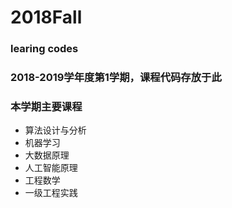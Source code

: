 # 2018Fall
### learing codes
### 2018-2019学年度第1学期，课程代码存放于此
### 本学期主要课程
- 算法设计与分析
- 机器学习
- 大数据原理
- 人工智能原理
- 工程数学
- 一级工程实践
